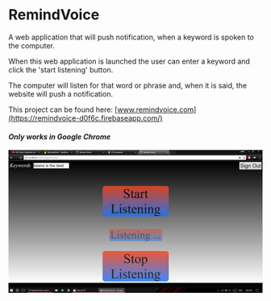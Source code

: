 
# RemindVoice
A web application that will push notification, when a keyword is spoken to the computer. 

When this web application is launched the user can enter a keyword and click the 'start listening' button. 

The computer will listen for that word or phrase and, when it is said, the website will push a notification.

This project can be found here: [www.remindvoice.com](https://remindvoice-d0f6c.firebaseapp.com/)

#### *Only works in Google Chrome*

![Alt text](https://github.com/amitbinu/RemindVoice/blob/master/pictures/listening.PNG?raw=true "Listening Page")
